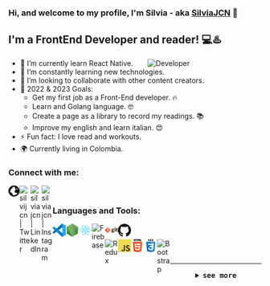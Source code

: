 ### Hi, and welcome to my profile, I'm Silvia - aka [SilviaJCN](https://github.com/silviajcn) 👋

## I'm a FrontEnd Developer and  reader! 💻♨️ 

<img width="40%" align="right" style="margin-right:5%" alt="Developer" src="https://res.cloudinary.com/silviajcn/image/upload/v1644501338/GitHub/silvi_ftob1i.png" />

- 🔭 I’m currently learn React Native.
- 🌱 I’m constantly learning new technologies.
- 👯 I’m looking to collaborate with other content creators.
- 🥅 2022 & 2023 Goals:
  - Get my first job as a Front-End developer. 🔥
  - Learn and Golang language. 🤓
  - Create a page as a library to record my readings. 📚
  - Improve my english and learn italian. 😍
- ⚡ Fun fact: I love read and workouts.
- 🌍 Currently living in Colombia.


### Connect with me:

[<img align="left" alt="silviajcn.com.ve" width="22px" src="https://raw.githubusercontent.com/iconic/open-iconic/master/svg/globe.svg" />](https://mi-portafolio-personal.vercel.app/)
[<img align="left" alt="silvijcn | Twitter" width="22px" src="https://cdn.jsdelivr.net/npm/simple-icons@v3/icons/twitter.svg" />](https://twitter.com/lectoramigrante)
[<img align="left" alt="silviajcn | LinkedIn" width="22px" src="https://cdn.jsdelivr.net/npm/simple-icons@v3/icons/linkedin.svg" />](https://www.linkedin.com/in/silvia-corrales-navarro-0489a49b/)
[<img align="left" alt="silviajcn | Instagram" width="22px" src="https://cdn.jsdelivr.net/npm/simple-icons@v3/icons/instagram.svg" />](https://www.instagram.com/silviajcn27/)

<br />

### Languages and Tools:

[<img align="left" alt="Visual Studio Code" width="26px" title="Visual Studio Code" src="https://raw.githubusercontent.com/github/explore/80688e429a7d4ef2fca1e82350fe8e3517d3494d/topics/visual-studio-code/visual-studio-code.png" />]()
[<img align="left" alt="Node.js" width="26px" title="Node.js" src="https://raw.githubusercontent.com/github/explore/80688e429a7d4ef2fca1e82350fe8e3517d3494d/topics/nodejs/nodejs.png" />]()
[<img align="left" alt="React" width="26px" title="React" src="https://raw.githubusercontent.com/github/explore/80688e429a7d4ef2fca1e82350fe8e3517d3494d/topics/react/react.png" />]()
[<img align="left" alt="Firebase" width="26px" title="Firebase" src="https://res.cloudinary.com/silviajcn/image/upload/v1643078307/GitHub/firebase_logo-1_t2dzez.png" />]()
[<img align="left" alt="Git" width="26px" title="Git" src="https://raw.githubusercontent.com/github/explore/80688e429a7d4ef2fca1e82350fe8e3517d3494d/topics/git/git.png" />]()
[<img align="left" alt="GitHub" width="26px" title="GitHub" src="https://raw.githubusercontent.com/github/explore/78df643247d429f6cc873026c0622819ad797942/topics/github/github.png" />]()
<br />

[<img align="left" alt="Redux" width="26px" title="Redux" src="https://res.cloudinary.com/silviajcn/image/upload/v1643078389/GitHub/redux_wbfrmv.png" />]()
[<img align="left" alt="JavaScript" title="JavaScript" width="26px" src="https://raw.githubusercontent.com/github/explore/80688e429a7d4ef2fca1e82350fe8e3517d3494d/topics/javascript/javascript.png" />]()
[<img align="left" alt="HTML5" width="26px" title="HTML5" src="https://raw.githubusercontent.com/github/explore/80688e429a7d4ef2fca1e82350fe8e3517d3494d/topics/html/html.png" />]()
[<img align="left" alt="CSS3" width="26px" title="CSS3" src="https://raw.githubusercontent.com/github/explore/80688e429a7d4ef2fca1e82350fe8e3517d3494d/topics/css/css.png" />]()
[<img align="left" alt="Bootstrap" width="26px" title="Bootstrap" src="https://res.cloudinary.com/silviajcn/image/upload/v1643078521/GitHub/bootstrapu_dvka2e.png" />]()

<br />
<br />

---

<details>
<summary align="center"> <b> <samp> see more </samp></b></summary>

### 📕 Literary Hobbies

<!-- BLOG-POST-LIST:START -->
- [Vomité un Conejito Blog](https://vomiteunconejito.wordpress.com/)
- [Vomité un Conejito on Twitter](https://twitter.com/vomitunconejito)
- [Silvi's Library](https://silvislibrary.wordpress.com/)
<!-- BLOG-POST-LIST:END -->
